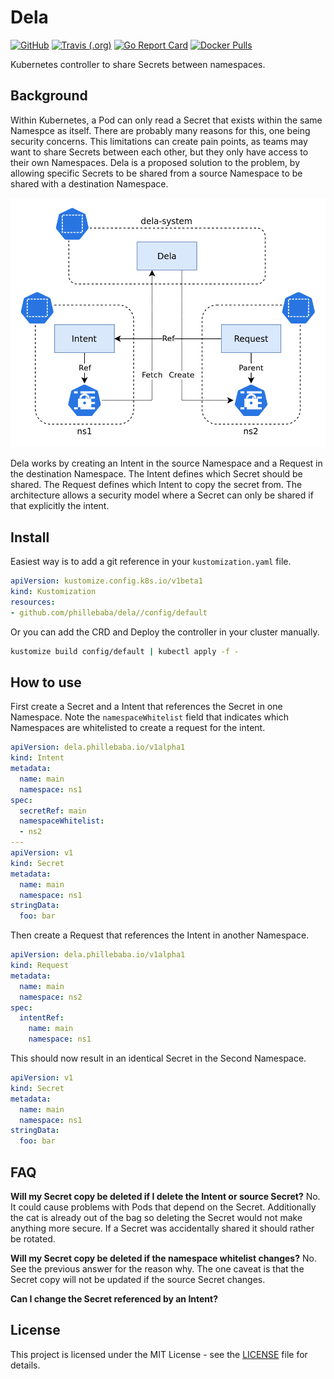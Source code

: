 # Dela
[![GitHub](https://img.shields.io/github/license/phillebaba/dela)](https://github.com/phillebaba/dela)
[![Travis (.org)](https://img.shields.io/travis/phillebaba/dela)](https://travis-ci.org/phillebaba/dela)
[![Go Report Card](https://goreportcard.com/badge/github.com/phillebaba/dela)](https://goreportcard.com/report/github.com/phillebaba/dela)
[![Docker Pulls](https://img.shields.io/docker/pulls/phillebaba/dela)](https://hub.docker.com/r/phillebaba/dela)

Kubernetes controller to share Secrets between namespaces.

## Background
Within Kubernetes, a Pod can only read a Secret that exists within the same Namespce as itself. There are probably many reasons for this, one being security concerns. This limitations can create pain points, as teams may want to share Secrets between each other, but they only have access to their own Namespaces. Dela is a proposed solution to the problem, by allowing specific Secrets to be shared from a source Namespace to be shared with a destination Namespace.

<p align="center">
  <img src="./assets/overview.png">
</p>

Dela works by creating an Intent in the source Namespace and a Request in the destination Namespace. The Intent defines which Secret should be shared. The Request defines which Intent to copy the secret from. The architecture allows a security model where a Secret can only be shared if that explicitly the intent.

## Install
Easiest way is to add a git reference in your `kustomization.yaml` file.
```yaml
apiVersion: kustomize.config.k8s.io/v1beta1
kind: Kustomization
resources:
- github.com/phillebaba/dela//config/default
```

Or you can add the CRD and Deploy the controller in your cluster manually.
```bash
kustomize build config/default | kubectl apply -f -
```

## How to use
First create a Secret and a Intent that references the Secret in one Namespace. Note the `namespaceWhitelist` field that indicates which Namespaces are whitelisted to create a request for the intent.
```yaml
apiVersion: dela.phillebaba.io/v1alpha1
kind: Intent
metadata:
  name: main
  namespace: ns1
spec:
  secretRef: main
  namespaceWhitelist:
  - ns2
---
apiVersion: v1
kind: Secret
metadata:
  name: main
  namespace: ns1
stringData:
  foo: bar
```

Then create a Request that references the Intent in another Namespace.
```yaml
apiVersion: dela.phillebaba.io/v1alpha1
kind: Request
metadata:
  name: main
  namespace: ns2
spec:
  intentRef:
    name: main
    namespace: ns1
```

This should now result in an identical Secret in the Second Namespace.
```yaml
apiVersion: v1
kind: Secret
metadata:
  name: main
  namespace: ns1
stringData:
  foo: bar
```

## FAQ
**Will my Secret copy be deleted if I delete the Intent or source Secret?**
No. It could cause problems with Pods that depend on the Secret. Additionally the cat is already out of the bag so deleting the Secret would not make anything more secure. If a Secret was accidentally shared it should rather be rotated.

**Will my Secret copy be deleted if the namespace whitelist changes?**
No. See the previous answer for the reason why. The one caveat is that the Secret copy will not be updated if the source Secret changes.

**Can I change the Secret referenced by an Intent?**

## License
This project is licensed under the MIT License - see the [LICENSE](LICENSE) file for details.
